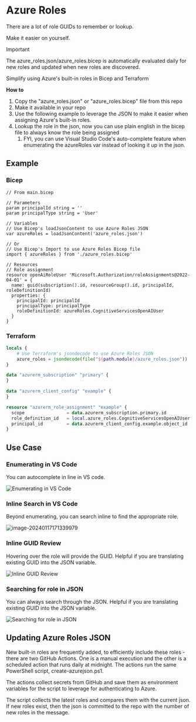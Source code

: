 # Azure Roles

There are a lot of role GUIDs to remember or lookup.

Make it easier on yourself.

> [!IMPORTANT]
>
> The azure_roles.json/azure_roles.bicep is automatically evaluated daily for new roles and updated when new roles are discovered.

Simplify using Azure's built-in roles in Bicep and Terraform

**How to**

1. Copy the "azure_roles.json" or "azure_roles.bicep" file from this repo
2. Make it available in your repo
3. Use the following example to leverage the JSON to make it easier when assigning Azure's built-in roles.
4. Lookup the role in the json, now you can use plain english in the bicep file to always know the role being assigned
   1. FYI, you can use Visual Studio Code's auto-complete feature when enumerating the azureRoles var instead of looking it up in the json.

## Example

### Bicep

```bicep
// From main.bicep

// Parameters
param principalId string = ''
param principalType string = 'User'

// Variables
// Use Bicep's loadJsonContent to use Azure Roles JSON
var azureRoles = loadJsonContent('azure_roles.json')

// Or
// Use Bicep's Import to use Azure Roles Bicep file
import { azureRoles } from './azure_roles.bicep'

// Resources
// Role assignment
resource openAiRoleUser 'Microsoft.Authorization/roleAssignments@2022-04-01' = {
  name: guid(subscription().id, resourceGroup().id, principalId, roleDefinitionId)
  properties: {
    principalId: principalId
    principalType: principalType
    roleDefinitionId: azureRoles.CognitiveServicesOpenAIUser
  }
}
```

### Terraform

```terraform
locals {
    # Use Terraform's jsondecode to use Azure Roles JSON
    azure_roles = jsondecode(file("${path.module}/azure_roles.json"))
}

data "azurerm_subscription" "primary" {
}

data "azurerm_client_config" "example" {
}

resource "azurerm_role_assignment" "example" {
  scope                = data.azurerm_subscription.primary.id
  role_definition_id   = local.azure_roles.CognitiveServicesOpenAIUser
  principal_id         = data.azurerm_client_config.example.object_id
}
```

## Use Case

### Enumerating in VS Code

You can autocomplete in line in VS code.

![Enumerating in VS Code](enumerating-vs_code.png)

### Inline Search in VS Code

Beyond enumerating, you can search inline to find the appropriate role.

![image-20240117171339979](inline-search-vs-code.png)

### Inline GUID Review

Hovering over the role will provide the GUID. Helpful if you are translating existing GUID into the JSON variable.

![Inline GUID Review](inline-guid-review.png)

### Searching for role in JSON

You can always search through the JSON. Helpful if you are translating existing GUID into the JSON variable.

![Searching for role in JSON](searching-for-role-in-json.png)

## Updating Azure Roles JSON

New built-in roles are frequently added, to efficiently include these roles - there are two GitHub Actions. One is a manual execution and the other is a scheduled action that runs daily at midnight. The actions run the same PowerShell script, create-azurejson.ps1.

The actions collect secrets from GitHub and save them as environment variables for the script to leverage for authenticating to Azure.

The script collects the latest roles and compares them with the current json. If new roles exist, then the json is committed to the repo with the number of new roles in the message.
